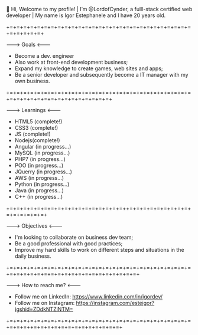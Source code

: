   👋 Hi, Welcome to my profile! | I’m @LordofCynder, a fulll-stack certified web developer | My name is Igor Estephanele and I have 20 years old.
 
+=+=+=+=+=+=+=+=+=+=+=+=+=+=+=+=+=+=+=+=+=+=+=+=+=+=+=+=+=+=+=+=+

---> Goals <---

- Become a dev. engineer
- Also work at front-end development business;
- Expand my knowledge to create games, web sites and apps;
- Be a senior developer and subsequently become a IT manager with my own business.

+=+=+=+=+=+=+=+=+=+=+=+=+=+=+=+=+=+=+=+=+=+=+=+=+=+=+=+=+=+=+=+=+=+=+=+=+=+=+=+=+=+=+

---> Learnings <---

-  HTML5 (complete!)
-  CSS3 (complete!)
-  JS (complete!)
-  Nodejs(complete!)
-  Angular (in progress...)
-  MySQL (in progress...)
-  PHP7 (in progress...)
-  POO (in progress...)
-  JQuerry (in progress...)
-  AWS (in progress...)
-  Python (in progress...)
-  Java (in progress...)
-  C++ (in progress...)

+=+=+=+=+=+=+=+=+=+=+=+=+=+=+=+=+=++=+=+=+=+=+=+=+=+=+=+=+=+=+=+=+

---> Objectives <---

- I'm looking to collaborate on business dev team;
- Be a good professional with good practices;
- Improve my hard skills to work on different steps and situations in the daily business.

+=+=+=+=+=+=+=+=+=+=+=+=+=+=+=+=+=+=+=+=+=+=+=+=+=+=+=+=+=+=+=+=+=+=+=+=+=+=+=+=+=+=+=+=+=+=+

---> How to reach me? <---

- Follow me on LinkedIn: https://www.linkedin.com/in/igordev/
- Follow me on Instagram: https://instagram.com/esteigor?igshid=ZDdkNTZiNTM=

+=+=+=+=+=+=+=+=+=+=+=+=+=+=+=+=+=+=+=+=+=+=+=+=+=+=+=+=+=+=++=+=+=+=+=+=+=+=+=+=+=+=+=+
<!---
LordofCynder/LordofCynder is a ✨ special ✨ repository because its `README.md` (this file) appears on your GitHub profile.
You can click the Preview link to take a look at your changes.
--->
